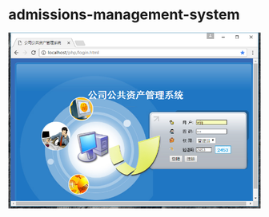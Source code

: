 # admissions-management-system


![](https://github.com/Wangjiaqi925/admissions-management-system/blob/master/picture/login.png)
